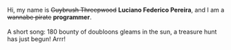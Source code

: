 Hi, my name is ~~Guybrush Threepwood~~ **Luciano Federico Pereira**, and I am a ~~wannabe pirate~~ **programmer**.<br><br>A short song: 180 bounty of doubloons gleams in the sun, a treasure hunt has just begun! Arrr!
